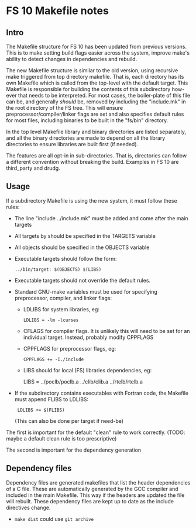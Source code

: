 FS 10 Makefile notes
====================

Intro
-----

The Makefile structure for FS 10 has been updated from previous versions. This is to make setting build flags easier across the system, improve make's ability to detect
changes in dependencies and rebuild.

The new Makefile structure is similar to the old version, using recursive make triggered from top directory makefile. That is, each directory has its own Makefile which
is called from the top-level with the default target. This Makefile is responsible for building the contents of this subdirectory how-ever that needs to be interpreted.
For most cases, the boiler-plate of this file can be, and generally *should* be, removed by including the "include.mk" in the root directory of the FS tree. This will
ensure preprocessor/compiler/linker flags are set and also specifies default rules for most files, including binaries to be built in the "fs/bin" directory.

In the top level Makefile library and binary directories are listed separately, and all the binary directories are made to depend on all the library directories to ensure libraries are built first (if needed).

The features are all opt-in in sub-directories. That is, directories can follow a different convention without breaking the build. Examples in FS 10 are third_party and drudg.


Usage
-----

If a subdirectory Makefile is using the new system, it must follow these rules:

-   The line "include ../include.mk" must be added and come after the main targets
-   All targets by should be specified in the TARGETS variable
-   All objects should be specified in the OBJECTS variable
-   Executable targets should follow the form:

        ../bin/target: $(OBJECTS) $(LIBS)

-   Executable targets should not override the default rules.
-   Standard GNU-make variables must be used for specifying preprocessor, compiler, and linker flags:

	-   LDLIBS for system libraries, eg:

			LDLIBS = -lm -lcurses

	-   CFLAGS for compiler flags. It is unlikely this will need to be set for an individual target. Instead, probably modify CPPFLAGS

	-   CPPFLAGS for preprocessor flags, eg:

			CPPFLAGS += -I./include

	-   LIBS should for local (FS) libraries dependencies, eg:

		LIBS = ../poclb/poclb.a ../clib/clib.a ../rtelb/rtelb.a

-  If the subdirectory contains executables with Fortran code, the Makefile must append FLIBS to LDLIBS:

		LDLIBS += $(FLIBS)

	(This can also be done per target if need-be)
	

The first is important for the default "clean" rule to work correctly. (TODO: maybe a default clean rule is too prescriptive)

The second is important for the dependency generation

Dependency files
----------------
Dependency files are generated makefiles that list the header dependencies of a C file. These are automatically generated by the GCC compiler and included in the main Makefile. This way if the headers are updated the file will rebuilt. These dependency files are kept up to date as the include directives change.

-  `make dist` could use `git archive`
